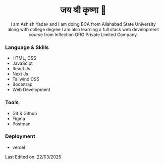 <h1 align="center"> जय  श्री कृष्णा 👋 </h1>
<p align="center"> I am Ashish Yadav and I am doing BCA from Allahabad State University along with college degree I am also learning a full stack web development course from Inflection ORG Private Limited Company. </p>
<!-- <img align="right" src="https://www.kindpng.com/picc/m/274-2748314_freetoedit-menherachan-animegirl-animecute-png-kawaii-anime-girl.png" height="300" width="300"> -->
<h3> Language & Skills </h3>

- HTML, CSS
- JavaScipt
- React Js
- Next Js
- Tailwind CSS
- Bootstrap 
- Web Development

<h3>Tools </h3>

- Git & Github
- Figma
- Postman

<h3>Deployment </h3>

- vercel

Last Edited on: 22/03/2025
